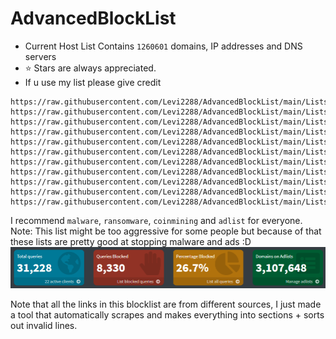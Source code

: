 # AdvancedBlockList

- Current Host List Contains ```1260601``` domains, IP addresses and DNS servers
- :star: Stars are always appreciated.
- If u use my list please give credit

```Direct Links to the lists
https://raw.githubusercontent.com/Levi2288/AdvancedBlockList/main/Lists/adlist.txt
https://raw.githubusercontent.com/Levi2288/AdvancedBlockList/main/Lists/abuse.txt
https://raw.githubusercontent.com/Levi2288/AdvancedBlockList/main/Lists/malware.txt
https://raw.githubusercontent.com/Levi2288/AdvancedBlockList/main/Lists/coinmining.txt
https://raw.githubusercontent.com/Levi2288/AdvancedBlockList/main/Lists/phishing.txt
https://raw.githubusercontent.com/Levi2288/AdvancedBlockList/main/Lists/privacy.txt
https://raw.githubusercontent.com/Levi2288/AdvancedBlockList/main/Lists/redirect.txt
https://raw.githubusercontent.com/Levi2288/AdvancedBlockList/main/Lists/spam.txt
https://raw.githubusercontent.com/Levi2288/AdvancedBlockList/main/Lists/google_amp.txt
https://raw.githubusercontent.com/Levi2288/AdvancedBlockList/main/Lists/regex.txt
https://raw.githubusercontent.com/Levi2288/AdvancedBlockList/main/Lists/whitelist.txt
```
I recommend ```malware```, ```ransomware```, ```coinmining``` and ```adlist``` for everyone.
Note: This list might be too aggressive for some people but because of that these lists are pretty good at stopping malware and ads :D
![image](https://raw.githubusercontent.com/Levi2288/AdvancedBlockList/main/%23ignore_me/pic.png)

 Note that all the links in this blocklist are from different sources, I just made a tool that automatically scrapes and makes everything into sections + sorts out invalid lines.